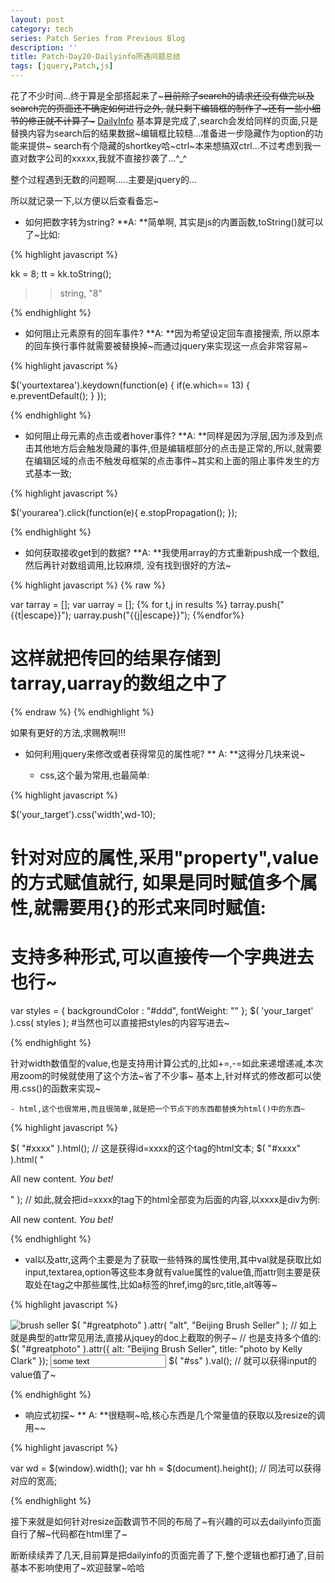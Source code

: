 ```yaml
---
layout: post
category: tech
series: Patch Series from Previous Blog
description: ''
title: Patch-Day20-Dailyinfo所遇问题总结
tags: [jquery,Patch,js]
---
```


花了不少时间...终于算是全部搭起来了~<del datetime="2013-12-07T01:23:36+00:00">目前除了search的请求还没有做完以及search完的页面还不确定如何进行之外, 就只剩下编辑框的制作了~还有一些小细节的修正就不计算了~</del>
[DailyInfo](http://zzgary.info/djangoblog/dailyinfo/)
基本算是完成了,search会发给同样的页面,只是替换内容为search后的结果数据~编辑框比较糙...准备进一步隐藏作为option的功能来提供~
search有个隐藏的shortkey哈~ctrl~本来想搞双ctrl...不过考虑到我一直对数字公司的xxxxx,我就不直接抄袭了...^_^

整个过程遇到无数的问题啊.....主要是jquery的...

所以就记录一下,以方便以后查看备忘~

- 如何把数字转为string?
**A: **简单啊, 其实是js的内置函数,toString()就可以了~比如:

{% highlight javascript %}

kk = 8;
tt = kk.toString();
>> string, "8"

{% endhighlight %}

- 如何阻止元素原有的回车事件?
**A: **因为希望设定回车直接搜索, 所以原本的回车换行事件就需要被替换掉~而通过jquery来实现这一点会非常容易~

{% highlight javascript %}

$('yourtextarea').keydown(function(e) {
	if(e.which== 13) {
		e.preventDefault();
    }
});

{% endhighlight %}

- 如何阻止母元素的点击或者hover事件?
**A: **同样是因为浮层,因为涉及到点击其他地方后会触发隐藏的事件,但是编辑框部分的点击是正常的,所以,就需要在编辑区域的点击不触发母框架的点击事件~其实和上面的阻止事件发生的方式基本一致;

{% highlight javascript %}

$('yourarea').click(function(e){
	e.stopPropagation();
});

{% endhighlight %}
</li>

-  如何获取接收get到的数据?
**A: **我使用array的方式重新push成一个数组,然后再针对数组调用,比较麻烦, 没有找到很好的方法~

{% highlight javascript %}
{% raw %}

var tarray = [];
var uarray = [];
{% for t,j in results %}
	tarray.push("{{t|escape}}");
	uarray.push("{{j|escape}}");
{%endfor%}
# 这样就把传回的结果存储到tarray,uarray的数组之中了

{% endraw %}
{% endhighlight %}

  如果有更好的方法,求赐教啊!!!

- 如何利用jquery来修改或者获得常见的属性呢?
**  A: **这得分几块来说~
  
	- css,这个最为常用,也最简单:

{% highlight javascript %}

$('your_target').css('width',wd-10);
# 针对对应的属性,采用"property",value的方式赋值就行, 如果是同时赋值多个属性,就需要用{}的形式来同时赋值:
# 支持多种形式,可以直接传一个字典进去也行~
var styles = {
backgroundColor : "#ddd",
fontWeight: ""
};
$( 'your_target' ).css( styles );
#当然也可以直接把styles的内容写进去~

{% endhighlight %}

针对width数值型的value,也是支持用计算公式的,比如+=,-=如此来递增递减,本次用zoom的时候就使用了这个方法~省了不少事~
基本上,针对样式的修改都可以使用.css()的函数来实现~  </li>

	- html,这个也很常用,而且很简单,就是把一个节点下的东西都替换为html()中的东西~

{% highlight javascript %}

$( "#xxxx" ).html();
// 这是获得id=xxxx的这个tag的html文本;
$( "#xxxx" ).html( "<p>All new content. <em>You bet!</em></p>" );
// 如此,就会把id=xxxx的tag下的html全部变为后面的内容,以xxxx是div为例:
<div id=xxxx>
<p>All new content. <em>You bet!</em></p>
</div>
{% endhighlight %}

  - val以及attr,这两个主要是为了获取一些特殊的属性使用,其中val就是获取比如input,textarea,option等这些本身就有value属性的value值,而attr则主要是获取处在tag之中那些属性,比如a标签的href,img的src,title,alt等等~ 

{% highlight javascript %}

<img id="greatphoto" src="brush-seller.jpg" alt="brush seller">
$( "#greatphoto" ).attr( "alt", "Beijing Brush Seller" );
// 如上就是典型的attr常见用法,直接从jquey的doc上截取的例子~
// 也是支持多个值的:
$( "#greatphoto" ).attr({
  alt: "Beijing Brush Seller",
  title: "photo by Kelly Clark"
});
<input type="text" value="some text" id="ss">
$( "#ss" ).val();
// 就可以获得input的value值了~

{% endhighlight %}

- 响应式初探~
**  A: **很糙啊~哈,核心东西是几个常量值的获取以及resize的调用~~

{% highlight javascript %}
 
var wd = $(window).width();
var hh = $(document).height();
// 同法可以获得对应的宽高;

{% endhighlight %}

  接下来就是如何针对resize函数调节不同的布局了~有兴趣的可以去dailyinfo页面自行了解~代码都在html里了~</li>

断断续续弄了几天,目前算是把dailyinfo的页面完善了下,整个逻辑也都打通了,目前基本不影响使用了~欢迎鼓掌~哈哈
